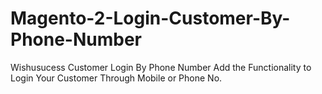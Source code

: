 # Magento-2-Login-Customer-By-Phone-Number
Wishusucess Customer Login By Phone Number Add the Functionality to Login Your Customer Through Mobile or Phone No.
